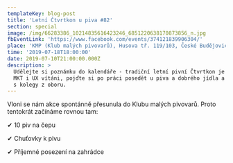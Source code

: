 ```yaml
---
templateKey: blog-post
title: 'Letní Čtvrtkon u piva #82'
section: special
image: /img/66283386_10214835616423246_6851220638170873856_n.jpg
fbEventLink: 'https://www.facebook.com/events/374121839906304/'
place: 'KMP (Klub malých pivovarů), Husova tř. 119/103, České Budějovice'
time: '2019-07-18T18:00:00'
date: 2019-07-10T21:00:00.000Z
description: >
  Udělejte si poznámku do kalendáře - tradiční letní pivní Čtvrtkon je tu! DEV,
  MKT i UX vítáni, pojďte si po práci posedět u piva a dobrého jídla a popovídat
  s kolegy z oboru.
---
```

Vloni se nám akce spontánně přesunula do Klubu malých pivovarů. Proto tentokrát začínáme rovnou tam: 

✔ 10 piv na čepu

✔ Chuťovky k pivu

✔ Příjemné posezení na zahrádce
